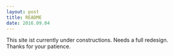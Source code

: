 ```yaml
---  
layout: post
title: README
date: 2016.09.04
---  
```


This site ist currently under constructions. Needs a full redesign.  
Thanks for your patience.  